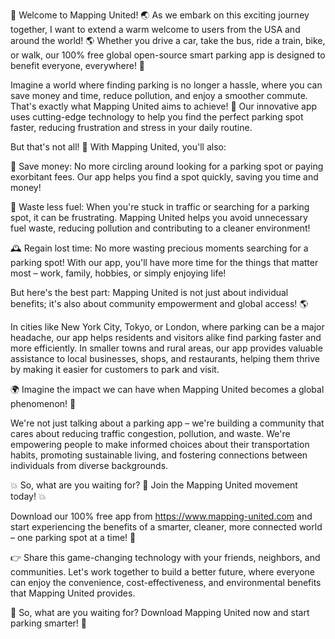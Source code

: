🎉 Welcome to Mapping United! 🌏 As we embark on this exciting journey together, I want to extend a warm welcome to users from the USA and around the world! 🌎 Whether you drive a car, take the bus, ride a train, bike, or walk, our 100% free global open-source smart parking app is designed to benefit everyone, everywhere! 🌟

Imagine a world where finding parking is no longer a hassle, where you can save money and time, reduce pollution, and enjoy a smoother commute. That's exactly what Mapping United aims to achieve! 💪 Our innovative app uses cutting-edge technology to help you find the perfect parking spot faster, reducing frustration and stress in your daily routine.

But that's not all! 🤔 With Mapping United, you'll also:

🚗 Save money: No more circling around looking for a parking spot or paying exorbitant fees. Our app helps you find a spot quickly, saving you time and money!

💨 Waste less fuel: When you're stuck in traffic or searching for a parking spot, it can be frustrating. Mapping United helps you avoid unnecessary fuel waste, reducing pollution and contributing to a cleaner environment!

🕰️ Regain lost time: No more wasting precious moments searching for a parking spot! With our app, you'll have more time for the things that matter most – work, family, hobbies, or simply enjoying life!

But here's the best part: Mapping United is not just about individual benefits; it's also about community empowerment and global access! 🌎

In cities like New York City, Tokyo, or London, where parking can be a major headache, our app helps residents and visitors alike find parking faster and more efficiently. In smaller towns and rural areas, our app provides valuable assistance to local businesses, shops, and restaurants, helping them thrive by making it easier for customers to park and visit.

🌍 Imagine the impact we can have when Mapping United becomes a global phenomenon! 🤩

We're not just talking about a parking app – we're building a community that cares about reducing traffic congestion, pollution, and waste. We're empowering people to make informed choices about their transportation habits, promoting sustainable living, and fostering connections between individuals from diverse backgrounds.

💥 So, what are you waiting for? 🤔 Join the Mapping United movement today! 💥

Download our 100% free app from https://www.mapping-united.com and start experiencing the benefits of a smarter, cleaner, more connected world – one parking spot at a time! 🌟

👉 Share this game-changing technology with your friends, neighbors, and communities. Let's work together to build a better future, where everyone can enjoy the convenience, cost-effectiveness, and environmental benefits that Mapping United provides.

🎉 So, what are you waiting for? Download Mapping United now and start parking smarter! 🚀
